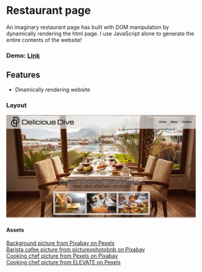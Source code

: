 # **Restaurant page**

An imaginary restaurant page has built with DOM manipulation by dynamically rendering the html page. I use JavaScript alone to generate the entire contents of the website!

### Demo: [Link](https://ev0clu.github.io/restaurant/)

## Features

-   Dinamically rendering website

### Layout

![layout picture](https://github.com/ev0clu/restaurant/blob/main/layout.png?raw=true)

#### Assets

[Background picture from Pixabay on Pexels](https://www.pexels.com/photo/chairs-dining-room-food-furniture-460537/)<br>
[Barista cafee picture from picturexphotobnb on Pixabay](https://pixabay.com/photos/barista-coffee-pouring-espresso-5055060/)<br>
[Cooking chef picture from Pexels on Pixabay](https://pixabay.com/photos/restaurant-cooking-chef-kitchen-1284351/)<br>
[Cooking chef picture from ELEVATE on Pexels](https://www.pexels.com/photo/chef-preparing-vegetable-dish-on-tree-slab-1267320/)
